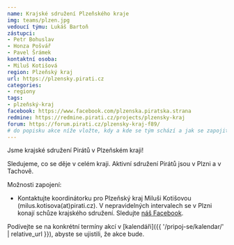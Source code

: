 ```yaml
---
name: Krajské sdružení Plzeňského kraje
img: teams/plzen.jpg
vedoucí týmu: Lukáš Bartoň
zástupci:
- Petr Bohuslav
- Honza Pošvář
- Pavel Šrámek
kontaktní osoba:
- Miluš Kotišová
region: Plzeňský kraj
url: https://plzensky.pirati.cz
categories:
- regiony
tags:
- plzeňský-kraj
facebook: https://www.facebook.com/plzenska.piratska.strana
redmine: https://redmine.pirati.cz/projects/plzensky-kraj
forum: https://forum.pirati.cz/plzensky-kraj-f89/
# do popisku akce níže vložte, kdy a kde se tým schází a jak se zapojit
---
```


Jsme krajské sdružení Pirátů v Plzeňském kraji!

Sledujeme, co se děje v celém kraji. Aktivní sdružení Pirátů jsou v Plzni a v Tachově.

Možnosti zapojení:

* Kontaktujte koordinátorku pro Plzeňský kraj Miluši Kotišovou (milus.kotisova(at)pirati.cz). V nepravidelných intervalech se v Plzni konají schůze krajského sdružení. Sledujte [náš Facebook](https://www.facebook.com/pg/plzenska.piratska.strana/events/). 

Podívejte se na konkrétní termíny akcí v [kalendáři]({{ '/pripoj-se/kalendar/' | relative_url }}),
abyste se ujistili, že akce bude.
